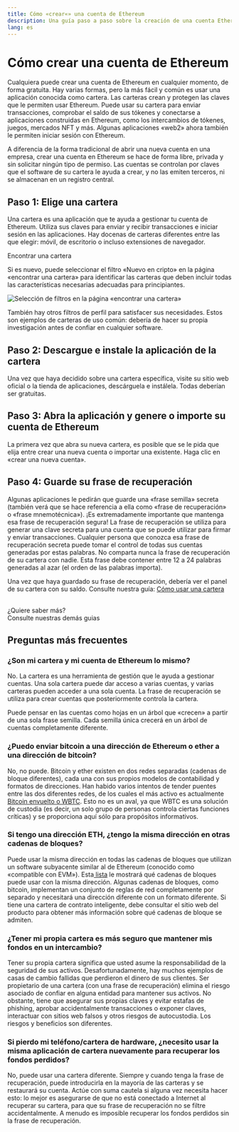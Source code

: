 ```yaml
---
title: Cómo «crear«» una cuenta de Ethereum
description: Una guía paso a paso sobre la creación de una cuenta Ethereum utilizando una cartera.
lang: es
---
```


# Cómo crear una cuenta de Ethereum

Cualquiera puede crear una cuenta de Ethereum en cualquier momento, de forma gratuita. Hay varias formas, pero la más fácil y común es usar una aplicación conocida como cartera. Las carteras crean y protegen las claves que le permiten usar Ethereum. Puede usar su cartera para enviar transacciones, comprobar el saldo de sus tókenes y conectarse a aplicaciones construidas en Ethereum, como los intercambios de tókenes, juegos, mercados NFT y más. Algunas aplicaciones «web2» ahora también le permiten iniciar sesión con Ethereum.

A diferencia de la forma tradicional de abrir una nueva cuenta en una empresa, crear una cuenta en Ethereum se hace de forma libre, privada y sin solicitar ningún tipo de permiso. Las cuentas se controlan por claves que el software de su cartera le ayuda a crear, y no las emiten terceros, ni se almacenan en un registro central.

## Paso 1: Elige una cartera

Una cartera es una aplicación que te ayuda a gestionar tu cuenta de Ethereum. Utiliza sus claves para enviar y recibir transacciones e iniciar sesión en las aplicaciones. Hay docenas de carteras diferentes entre las que elegir: móvil, de escritorio o incluso extensiones de navegador.

<ButtonLink href="/wallets/find-wallet/">
  Encontrar una cartera
</ButtonLink>

Si es nuevo, puede seleccionar el filtro «Nuevo en cripto» en la página «encontrar una cartera» para identificar las carteras que deben incluir todas las características necesarias adecuadas para principiantes.

![Selección de filtros en la página «encontrar una cartera»](./wallet-box.png)

También hay otros filtros de perfil para satisfacer sus necesidades. Estos son ejemplos de carteras de uso común: debería de hacer su propia investigación antes de confiar en cualquier software.

## Paso 2: Descargue e instale la aplicación de la cartera

Una vez que haya decidido sobre una cartera específica, visite su sitio web oficial o la tienda de aplicaciones, descárguela e instálela. Todas deberían ser gratuitas.

## Paso 3: Abra la aplicación y genere o importe su cuenta de Ethereum

La primera vez que abra su nueva cartera, es posible que se le pida que elija entre crear una nueva cuenta o importar una existente. Haga clic en «crear una nueva cuenta».

## Paso 4: Guarde su frase de recuperación

Algunas aplicaciones le pedirán que guarde una «frase semilla» secreta (también verá que se hace referencia a ella como «frase de recuperación» o «frase mnemotécnica»). ¡Es extremadamente importante que mantenga esa frase de recuperación segura! La frase de recuperación se utiliza para generar una clave secreta para una cuenta que se puede utilizar para firmar y enviar transacciones. Cualquier persona que conozca esa frase de recuperación secreta puede tomar el control de todas sus cuentas generadas por estas palabras. No comparta nunca la frase de recuperación de su cartera con nadie. Esta frase debe contener entre 12 a 24 palabras generadas al azar (el orden de las palabras importa).

Una vez que haya guardado su frase de recuperación, debería ver el panel de su cartera con su saldo. Consulte nuestra guía: [Cómo usar una cartera](/guides/how-to-use-a-wallet)

 <br />

<InfoBanner shouldSpaceBetween emoji=":eyes:">
  <div>¿Quiere saber más?</div>
  <ButtonLink href="/guides/">
    Consulte nuestras demás guias
  </ButtonLink>
</InfoBanner>

## Preguntas más frecuentes

### ¿Son mi cartera y mi cuenta de Ethereum lo mismo?

No. La cartera es una herramienta de gestión que le ayuda a gestionar cuentas. Una sola cartera puede dar acceso a varias cuentas, y varias carteras pueden acceder a una sola cuenta. La frase de recuperación se utiliza para crear cuentas que posteriormente controla la cartera.

Puede pensar en las cuentas como hojas en un árbol que «crecen» a partir de una sola frase semilla. Cada semilla única crecerá en un árbol de cuentas completamente diferente.

### ¿Puedo enviar bitcoin a una dirección de Ethereum o ether a una dirección de bitcoin?

No, no puede. Bitcoin y ether existen en dos redes separadas (cadenas de bloque diferentes), cada una con sus propios modelos de contabilidad y formatos de direcciones. Han habido varios intentos de tender puentes entre las dos diferentes redes, de los cuales el más activo es actualmente [Bitcoin envuelto o WBTC](https://www.bitcoin.com/get-started/what-is-wbtc/). Esto no es un aval, ya que WBTC es una solución de custodia (es decir, un solo grupo de personas controla ciertas funciones críticas) y se proporciona aquí sólo para propósitos informativos.

### Si tengo una dirección ETH, ¿tengo la misma dirección en otras cadenas de bloques?

Puede usar la misma dirección en todas las cadenas de bloques que utilizan un software subyacente similar al de Ethereum (conocido como «compatible con EVM»). Esta[ lista](https://chainlist.org/) le mostrará qué cadenas de bloques puede usar con la misma dirección. Algunas cadenas de bloques, como bitcoin, implementan un conjunto de reglas de red completamente por separado y necesitará una dirección diferente con un formato diferente. Si tiene una cartera de contrato inteligente, debe consultar el sitio web del producto para obtener más información sobre qué cadenas de bloque se admiten.

### ¿Tener mi propia cartera es más seguro que mantener mis fondos en un intercambio?

Tener su propia cartera significa que usted asume la responsabilidad de la seguridad de sus activos. Desafortunadamente, hay muchos ejemplos de casas de cambio fallidas que perdieron el dinero de sus clientes. Ser propietario de una cartera (con una frase de recuperación) elimina el riesgo asociado de confiar en alguna entidad para mantener sus activos. No obstante, tiene que asegurar sus propias claves y evitar estafas de phishing, aprobar accidentalmente transacciones o exponer claves, interactuar con sitios web falsos y otros riesgos de autocustodia. Los riesgos y beneficios son diferentes.

### Si pierdo mi teléfono/cartera de hardware, ¿necesito usar la misma aplicación de cartera nuevamente para recuperar los fondos perdidos?

No, puede usar una cartera diferente. Siempre y cuando tenga la frase de recuperación, puede introducirla en la mayoría de las carteras y se restaurará su cuenta. Actúe con suma cautela si alguna vez necesita hacer esto: lo mejor es asegurarse de que no está conectado a Internet al recuperar su cartera, para que su frase de recuperación no se filtre accidentalmente. A menudo es imposible recuperar los fondos perdidos sin la frase de recuperación.
